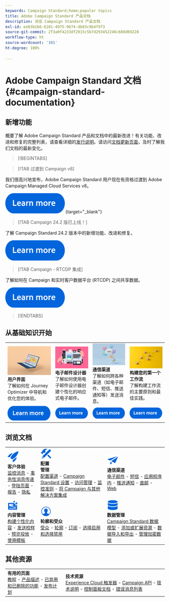 ```yaml
---
keywords: Campaign Standard;home;popular topics
title: Adobe Campaign Standard 产品文档
description: 浏览 Campaign Standard 产品文档
exl-id: ee03b1b6-6101-4975-9674-db83c9b4f9f3
source-git-commit: 2f3a0f4233df2915c5b7d293452246c688d69228
workflow-type: ht
source-wordcount: '301'
ht-degree: 100%

---
```


# Adobe Campaign Standard 文档 {#campaign-standard-documentation}

## 新增功能

概要了解 Adobe Campaign Standard 产品和文档中的最新改进！有关功能、改进和修复的完整列表，请查看详细的[发行说明](rn/using/release-notes.md)。请访问[文档更新页面](rn/using/documentation-updates.md)，及时了解我们文档的最新变化。

>[!BEGINTABS]

>[!TAB 过渡到 Campaign v8]

我们很高兴地宣布，Adobe Campaign Standard 用户现在有资格过渡到 Adobe Campaign Managed Cloud Services v8。

[![图像](assets/do-not-localize/learn-more-button.svg)](https://experienceleague.adobe.com/zh-hans/docs/campaign-web/acs-to-ac/home){target="_blank"}

>[!TAB Campaign 24.2 版已上线！]

了解 Campaign Standard 24.2 版本中的新增功能、改进和修复。

[![图像](assets/do-not-localize/learn-more-button.svg)](rn/using/release-notes.md)

>[!TAB Campaign - RTCDP 集成]

了解如何在 Campaign 和实时客户数据平台 (RTCDP) 之间共享数据。

[![图像](assets/do-not-localize/learn-more-button.svg)](integrating/using/get-started-sources-destinations.md)

>[!ENDTABS]

## 从基础知识开始

<table style="table-layout:fixed">
  <tr style="border: 0;">
    <td>
    <a href="start/using/about-the-interface.md"><img src="assets/do-not-localize/start-interface.jpeg"></a>
    <div><strong>用户界面</strong><br/>了解如何在 Journey Optimizer 中导航和优化您的体验。</div>
    </td>
    <td>
    <a href="designing/using/designing-content-in-adobe-campaign.md"><img src="assets/do-not-localize/start-designer.png"></a>
    <div><strong>电子邮件设计器</strong><br/>了解如何使用电子邮件设计器创建个性化的响应式电子邮件。</div>
    </td>
    <td>
    <a href="channels/using/get-started-communication-channels.md"><img src="assets/do-not-localize/start-deliveries.jpeg"></a>
    <div><strong>通信渠道</strong><br/>了解如何跨各种渠道（如电子邮件、短信、推送通知等）发送消息。
    </td>
    <td>
    <a href="automating/using/building-a-workflow.md"><img src="assets/do-not-localize/start-workflows.jpeg"></a>
    <div><strong>构建您的第一个工作流</strong><br/>了解构建工作流的主要原则和最佳实践。</div>
    </td>
  </tr>
  <tr style="border: 0;">
    <td align="center"><a href="start/using/about-the-interface.md"><img src="assets/do-not-localize/learn-more-button.svg"></a></td>
    <td align="center"><a href="designing/using/designing-content-in-adobe-campaign.md"><img src="assets/do-not-localize/learn-more-button.svg"></a></td>
    <td align="center"><a href="channels/using/get-started-communication-channels.md"><img src="assets/do-not-localize/learn-more-button.svg"></a></td>
    <td align="center"><a href="automating/using/building-a-workflow.md"><img src="assets/do-not-localize/learn-more-button.svg"></a></td>
    </tr>
</table>

## 浏览文档

<table style="table-layout:auto">
  <tr style="border: 0;">
    <td>
      <img src="assets/do-not-localize/icon-quick-start.svg" width="35px"><br/>
      <strong>客户体验</strong><br/><a href="sending/using/track-and-monitor.md">监控消息</a> - <a href="channels/using/getting-started-with-transactional-msg.md">事务性消息传递</a> - <a href="channels/using/getting-started-with-landing-pages.md">登陆页面</a> - <a href="reporting/using/about-dynamic-reports.md">报告</a> - <a href="start/using/privacy-management.md">隐私</a>
    </td>
    <td>
      <img src="assets/do-not-localize/icon-configure.svg" width="35px"><br/>
      <strong>配置<br/>管理</strong><br/><a href="administration/using/about-channel-configuration.md">配置渠道</a> - <a href="administration/using/about-campaign-standard-settings.md">Campaign Standard 设置</a>  - <a href="administration/using/about-access-management.md">访问管理</a> - <a href="administration/using/monitoring-guidelines.md">监控准则</a> - <a href="integrating/using/get-started-campaign-integrations.md">将 Campaign 与其他解决方案集成</a>
    </td>
    <td>
      <img src="assets/do-not-localize/icon-campaign.svg" width="35px"><br/>
      <strong>通信渠道</strong><br/><a href="channels/using/about-emails.md">电子邮件</a> - <a href="channels/using/about-sms-messages.md">短信</a> - <a href="channels/using/about-in-app-messaging.md">应用程序内</a> - <a href="channels/using/about-push-notifications.md">推送通知</a> - <a href="channels/using/about-direct-mail.md">直邮</a> - <a href="channels/using/about-direct-mail.md">Web</a>
    </td>
  </tr>
  <tr style="border: 0;">
    <td>
      <img src="assets/do-not-localize/icon-content.svg" width="35px"><br/>
      <strong>内容管理</strong><br/><a href="sending/using/design-and-personalize.md">构建个性化内容</a> - <a href="sending/using/sending-proofs.md">发送校样</a> - <a href="sending/using/previewing-messages.md">预览投放</a> - <a href="sending/using/use-templates.md">使用模板</a>
    </td>
    <td>
      <img src="assets/do-not-localize/icon_profile-audience.svg" width="35px"><br/>
      <strong>轮廓和受众</strong><br/><a href="audiences/using/about-audiences.md">受众</a> - <a href="audiences/using/about-profiles.md">轮廓</a> - <a href="audiences/using/about-subscriptions.md">订阅</a> - <a href="audiences/using/about-opt-in-and-opt-out-in-campaign.md">选择启用和选择禁用</a>
    </td>
    <td>
      <img src="assets/do-not-localize/icon-data.svg" width="35px"><br/>
      <strong>数据管理</strong><br/><a href="developing/using/data-model-concepts.md">Campaign Standard 数据模型</a> - <a href="developing/using/key-steps-to-add-a-resource.md">添加或扩展资源</a> - <a href="automating/using/about-data-import-and-export.md">数据导入和导出</a> - <a href="automating/using/managing-encrypted-data.md">管理加密数据</a>
    </td>
  </tr>
</table>

## 其他资源

<table style="table-layout:fixed"><tr style="border: 0;">
<td><strong>有用的页面</strong><br/>
<a href="https://experienceleague.adobe.com/docs/campaign-standard-learn/tutorials/overview.html?lang=zh-Hans" target="_blank">教程</a> - <a href="https://helpx.adobe.com/cn/legal/product-descriptions/campaign-standard.html" target="_blank">产品描述</a> - <a href="rn/using/deprecated-features.md">已弃用和已删除的功能</a> - <a href="rn/using/release-planning.md">发布计划</a>
</td>
<td><strong>技术资源</strong><br/>
<a href="integrating/using/about-adobe-experience-cloud-triggers.md">Experience Cloud 触发器</a> - <a href="api/using/get-started-apis.md">Campaign API</a> - <a href="https://helpx.adobe.com/cn/campaign/kb/acs-article-list.html" target="blank">技术说明</a> - <a href="https://experienceleague.adobe.com/docs/control-panel/using/control-panel-home.html?lang=zh-Hans" target="_blank">控制面板文档</a> - <a href="https://experienceleague.adobe.com/developer/campaign-errors/error_codes.html?lang=zh-Hans">错误消息列表</a>
</td>
</tr></table>